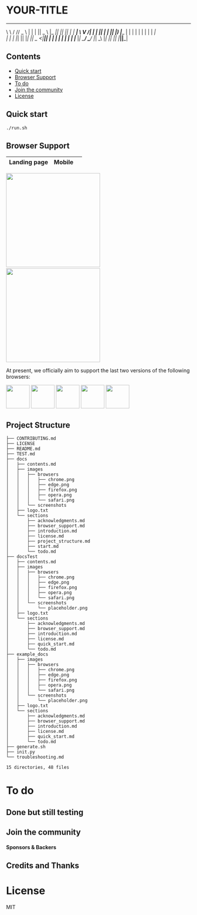 # YOUR-TITLE

__   __ ___   _   _  ____       _____  ___  _____  _      _____ 
\ \ / // _ \ | | | ||  _ \     |_   _||_ _||_   _|| |    | ____|
 \ V /| | | || | | || |_) |_____ | |   | |   | |  | |    |  _|  
  | | | |_| || |_| ||  _ <|_____|| |   | |   | |  | |___ | |___ 
  |_|  \___/  \___/ |_| \_\      |_|  |___|  |_|  |_____||_____|
                                                                

## Contents

- [Quick start](#quick-start)
- [Browser Support](#browser-support)
- [To do](#to-do)
- [Join the community](#join-the-community)
- [License](#license)

## Quick start

```
./run.sh
```

## Browser Support

| Landing page | Mobile |     |
| ------------ | ------ | --- |


<img src="./docsTest/images/screenshots/placeholder.png" href="https://google.com" height="256">&nbsp;&nbsp;&nbsp;<img src="./docsTest/images/screenshots/placeholder.png" href="https://google.com" height="256">

At present, we officially aim to support the last two versions of the following browsers:

<img src="./docsTest/images/browsers/chrome.png" width="64" height="64"> <img src="./docsTest/images/browsers/firefox.png" width="64" height="64"> <img src="./docsTest/images/browsers/safari.png" width="64" height="64">
<img src="./docsTest/images/browsers/edge.png" width="64" height="64"> <img src="./docsTest/images/browsers/opera.png" width="64" height="64">

## Project Structure

```.
├── CONTRIBUTING.md
├── LICENSE
├── README.md
├── TEST.md
├── docs
│   ├── contents.md
│   ├── images
│   │   ├── browsers
│   │   │   ├── chrome.png
│   │   │   ├── edge.png
│   │   │   ├── firefox.png
│   │   │   ├── opera.png
│   │   │   └── safari.png
│   │   └── screenshots
│   ├── logo.txt
│   └── sections
│       ├── acknowledgments.md
│       ├── browser_support.md
│       ├── introduction.md
│       ├── license.md
│       ├── project_structure.md
│       ├── start.md
│       └── todo.md
├── docsTest
│   ├── contents.md
│   ├── images
│   │   ├── browsers
│   │   │   ├── chrome.png
│   │   │   ├── edge.png
│   │   │   ├── firefox.png
│   │   │   ├── opera.png
│   │   │   └── safari.png
│   │   └── screenshots
│   │       └── placeholder.png
│   ├── logo.txt
│   └── sections
│       ├── acknowledgments.md
│       ├── browser_support.md
│       ├── introduction.md
│       ├── license.md
│       ├── quick_start.md
│       └── todo.md
├── example_docs
│   ├── images
│   │   ├── browsers
│   │   │   ├── chrome.png
│   │   │   ├── edge.png
│   │   │   ├── firefox.png
│   │   │   ├── opera.png
│   │   │   └── safari.png
│   │   └── screenshots
│   │       └── placeholder.png
│   ├── logo.txt
│   └── sections
│       ├── acknowledgments.md
│       ├── browser_support.md
│       ├── introduction.md
│       ├── license.md
│       ├── quick_start.md
│       └── todo.md
├── generate.sh
├── init.py
└── troubleshooting.md

15 directories, 48 files
```

# To do


## Done but still testing

## Join the community

#### Sponsors & Backers

## Credits and Thanks

# License

MIT

